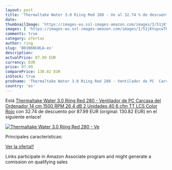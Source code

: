 ```yaml
---
layout: post
title: 'Thermaltake Water 3.0 Riing Red 280 - Ve al 32.74 % de descuento'
date: 
thumbnailImage: 'https://images-eu.ssl-images-amazon.com/images/I/51jKtupcwTL._SL200_.jpg'
images: [ 'https://images-eu.ssl-images-amazon.com/images/I/51jKtupcwTL._SL200_.jpg' ]
comments: true
category: ofertas
author: ring
slug: 'B01N6NCWLA-es'
description:
actualPrice: 87.99 EUR
currency: EUR
price: 87.99
comparePrice: 130.82 EUR
inStock: true
prodname: 'Thermaltake Water 3.0 Riing Red 280 - Ventilador de PC  Carcasa del Ordenador  14 cm  1500 RPM  26 4 dB  2 Unidades  40 6 cfm  TT LCS  Color Rojo'
country: 'es'
---
```


Está [Thermaltake Water 3.0 Riing Red 280 - Ventilador de PC  Carcasa del Ordenador  14 cm  1500 RPM  26 4 dB  2 Unidades  40 6 cfm  TT LCS  Color Rojo](https://www.amazon.es/dp/B01N6NCWLA/?tag=tolees-21) con 32.74 de descuento por 87.99 EUR (original: 130.82 EUR) en el siguiente enlace!

[![Thermaltake Water 3.0 Riing Red 280 - Ve](https://images-eu.ssl-images-amazon.com/images/I/51jKtupcwTL._SL200_.jpg)](https://www.amazon.es/dp/B01N6NCWLA/?tag=tolees-21)

Principales características:


[Ver la oferta!!](https://www.amazon.es/dp/B01N6NCWLA/?tag=tolees-21)

Links participate in Amazon Associate program and might generate a comission on qualifying sales


